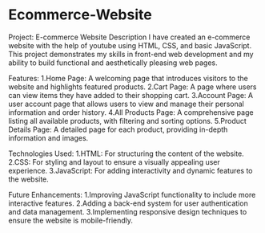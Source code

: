 # Ecommerce-Website
Project: E-commerce Website
Description
I have created an e-commerce website with the help of youtube using HTML, CSS, and basic JavaScript. This project demonstrates my skills in front-end web development and my ability to build functional and aesthetically pleasing web pages.

Features:
1.Home Page: A welcoming page that introduces visitors to the website and highlights featured products.
2.Cart Page: A page where users can view items they have added to their shopping cart.
3.Account Page: A user account page that allows users to view and manage their personal information and order history.
4.All Products Page: A comprehensive page listing all available products, with filtering and sorting options.
5.Product Details Page: A detailed page for each product, providing in-depth information and images.

Technologies Used:
1.HTML: For structuring the content of the website.
2.CSS: For styling and layout to ensure a visually appealing user experience.
3.JavaScript: For adding interactivity and dynamic features to the website.

Future Enhancements:
1.Improving JavaScript functionality to include more interactive features.
2.Adding a back-end system for user authentication and data management.
3.Implementing responsive design techniques to ensure the website is mobile-friendly.
